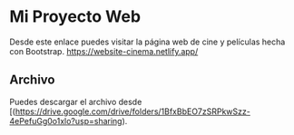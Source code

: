 # Mi Proyecto Web

Desde este enlace puedes visitar la página web de cine y películas hecha con Bootstrap. https://website-cinema.netlify.app/

## Archivo
Puedes descargar el archivo desde [(https://drive.google.com/drive/folders/1BfxBbEO7zSRPkwSzz-4ePefuGg0o1xlo?usp=sharing).
